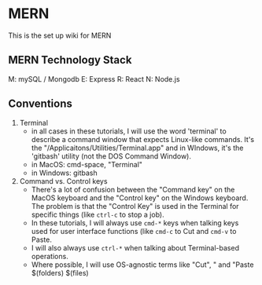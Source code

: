 # MERN

This is the set up wiki for MERN

## MERN Technology Stack
M: mySQL / Mongodb
E: Express
R: React
N: Node.js

## Conventions

1. Terminal 
	- in all cases in these tutorials, I will use the word 'terminal' to describe a command window that expects Linux-like commands. It's the "/Applicaitons/Utilities/Terminal.app" and in WIndows, it's the 'gitbash' utility (not the DOS Command Window).
	- in MacOS: cmd-space, "Terminal"
	- in Windows: gitbash
1. Command vs. Control keys
	- There's a lot of confusion between the "Command key" on the MacOS keyboard and the "Control key" on the Windows keyboard. The problem is that the "Control Key" is used in the Terminal for specific things (like `ctrl-c` to stop a job).
	- In these tutorials, I will always use `cmd-*` keys when talking keys used for user interface functions (like `cmd-c` to Cut and `cmd-v` to Paste.
	- I will also always use `ctrl-*` when talking about Terminal-based operations.
	- Where possible, I will use OS-agnostic terms like "Cut", " and "Paste
$(folders)
$(files)
<!--stackedit_data:
eyJoaXN0b3J5IjpbLTE3NjU1NjYxNjNdfQ==
-->